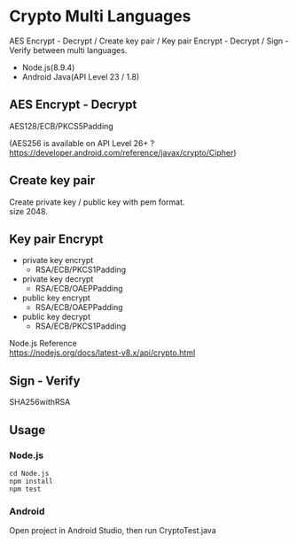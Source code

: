 # Crypto Multi Languages

AES Encrypt - Decrypt / Create key pair / Key pair Encrypt - Decrypt / Sign - Verify between multi languages.  

 - Node.js(8.9.4)
 - Android Java(API Level 23 / 1.8)

## AES Encrypt - Decrypt
AES128/ECB/PKCS5Padding  

(AES256 is available on API Level 26+ ? https://developer.android.com/reference/javax/crypto/Cipher)

## Create key pair
Create private key / public key with pem format.  
size 2048.  

## Key pair Encrypt

 - private key encrypt  
    - RSA/ECB/PKCS1Padding
 - private key decrypt
    - RSA/ECB/OAEPPadding
 - public key encrypt
    - RSA/ECB/OAEPPadding
 - public key decrypt
    - RSA/ECB/PKCS1Padding

Node.js Reference  
https://nodejs.org/docs/latest-v8.x/api/crypto.html  

## Sign - Verify
SHA256withRSA

## Usage
### Node.js

```
cd Node.js
npm install
npm test
```

### Android
Open project in Android Studio, then run CryptoTest.java  
